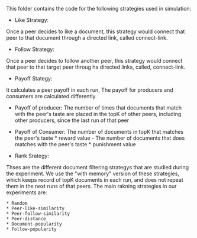 This folder contains the code for the following strategies used in simulation:

* Like Strategy:

Once a peer decides to like a document, this strategy would connect that peer to that document through a directed link, called connect-link.

* Follow Strategy:

Once a peer decides to follow another peer, this strategy would connect that peer to that target peer throug ha directed links, called, connect-link.

* Payoff Stategy:

It calculates a peer payoff in each run, The payoff for producers and consumers are calculated differently. 

* Payoff of producer: The number of times that documents that match with the peer's taste are placed in the topK of other peers, including other producers, since the last run of that peer 
* Payoff of Consumer: The number of documents in topK that matches the peer's taste *  reward value  - The number of documents that does matches with the peer's taste * punishment value 


* Rank Srategy:

Thses are the different document filtering strategys that are studied during the experiment.
We use the "with memory" version of these strategies, which keeps record of topK documents in each run, and does not repeat them in
the next runs of that peers. The main rakning strategies in our experiments are: 

    * Random 
    * Peer-like-similarity
    * Peer-follow-similarity
    * Peer-distance
    * Document-popularity
    * Follow-popularity 





